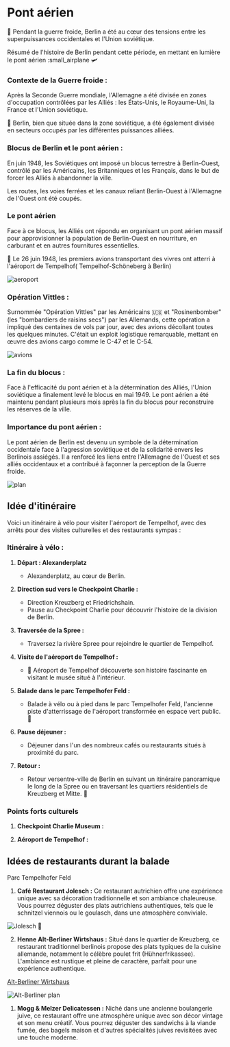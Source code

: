# Pont aérien 

🥶 Pendant la guerre froide, Berlin a été au cœur des tensions entre les superpuissances occidentales et l'Union soviétique. 

Résumé de l'histoire de Berlin pendant cette période, en mettant en lumière le pont aérien :small_airplane 🛩️ 

### Contexte de la Guerre froide :

Après la Seconde Guerre mondiale, l'Allemagne a été divisée en zones d'occupation contrôlées par les Alliés : les États-Unis, le Royaume-Uni, la France et l'Union soviétique. 

🌇 Berlin, bien que située dans la zone soviétique, a été également divisée en secteurs occupés par les différentes puissances alliées.

### Blocus de Berlin et le pont aérien :

En juin 1948, les Soviétiques ont imposé un blocus terrestre à Berlin-Ouest, contrôlé par les Américains, les Britanniques et les Français, dans le but de forcer les Alliés à abandonner la ville. 

Les routes, les voies ferrées et les canaux reliant Berlin-Ouest à l'Allemagne de l'Ouest ont été coupés.

### Le pont aérien

Face à ce blocus, les Alliés ont répondu en organisant un pont aérien massif pour approvisionner la population de Berlin-Ouest en nourriture, en carburant et en autres fournitures essentielles. 

🚀 Le 26 juin 1948, les premiers avions transportant des vivres ont atterri à l'aéroport de Tempelhof( Tempelhof-Schöneberg à Berlin)

![aeroport](./images/aeroport.png)

### Opération Vittles :

Surnommée "Opération Vittles" par les Américains 🇺🇸 et "Rosinenbomber" (les "bombardiers de raisins secs") par les Allemands, cette opération a impliqué des centaines de vols par jour, avec des avions décollant toutes les quelques minutes. C'était un exploit logistique remarquable, mettant en œuvre des avions cargo comme le C-47 et le C-54.

![avions](./images/avions_usa.png)

### La fin du blocus :

Face à l'efficacité du pont aérien et à la détermination des Alliés, l'Union soviétique a finalement levé le blocus en mai 1949. Le pont aérien a été maintenu pendant plusieurs mois après la fin du blocus pour reconstruire les réserves de la ville.

### Importance du pont aérien :

Le pont aérien de Berlin est devenu un symbole de la détermination occidentale face à l'agression soviétique et de la solidarité envers les Berlinois assiégés. Il a renforcé les liens entre l'Allemagne de l'Ouest et ses alliés occidentaux et a contribué à façonner la perception de la Guerre froide.

![plan](./images/plan_aeroport.png)

## Idée d'itinéraire

Voici un itinéraire à vélo pour visiter l'aéroport de Tempelhof, avec des arrêts pour des visites culturelles et des restaurants sympas :

### Itinéraire à vélo :

1. **Départ : Alexanderplatz**
   -  Alexanderplatz, au cœur de Berlin.

2. **Direction sud vers le Checkpoint Charlie :**
   - Direction Kreuzberg et Friedrichshain.
   - Pause au Checkpoint Charlie pour découvrir l'histoire de la division de Berlin.

3. **Traversée de la Spree :**
   - Traversez la rivière Spree pour rejoindre le quartier de Tempelhof.

4. **Visite de l'aéroport de Tempelhof :**
   -  🚀 Aéroport de Tempelhof découverte son histoire fascinante en visitant le musée situé à l'intérieur.

5. **Balade dans le parc Tempelhofer Feld :**
   - Balade à vélo ou à pied dans le parc Tempelhofer Feld, l'ancienne piste d'atterrissage de l'aéroport transformée en espace vert public. 🌳 

6. **Pause déjeuner :**
   - Déjeuner dans l'un des nombreux cafés ou restaurants situés à proximité du parc. 

7. **Retour :**
   - Retour versentre-ville de Berlin en suivant un itinéraire panoramique le long de la Spree ou en traversant les quartiers résidentiels de Kreuzberg et Mitte. 🍉

### Points forts culturels 

1. **Checkpoint Charlie Museum :**

2. **Aéroport de Tempelhof :**


## Idées de restaurants durant la balade

Parc Tempelhofer Feld 

1. **Café Restaurant Jolesch :** Ce restaurant autrichien offre une expérience unique avec sa décoration traditionnelle et son ambiance chaleureuse. Vous pourrez déguster des plats autrichiens authentiques, tels que le schnitzel viennois ou le goulasch, dans une atmosphère conviviale.

![Jolesch](https://jolesch.de/en/restaurant/) 🥫

2. **Henne Alt-Berliner Wirtshaus :** Situé dans le quartier de Kreuzberg, ce restaurant traditionnel berlinois propose des plats typiques de la cuisine allemande, notamment le célèbre poulet frit (Hühnerfrikassee). L'ambiance est rustique et pleine de caractère, parfait pour une expérience authentique.

[Alt-Berliner Wirtshaus](https://www.facebook.com/DieHenneBerlin/)

![Alt-Berliner plan](./images/resto_altBerliner.png)


1. **Mogg & Melzer Delicatessen :** Niché dans une ancienne boulangerie juive, ce restaurant offre une atmosphère unique avec son décor vintage et son menu créatif. Vous pourrez déguster des sandwichs à la viande fumée, des bagels maison et d'autres spécialités juives revisitées avec une touche moderne.






